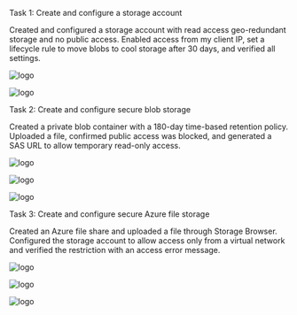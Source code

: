 
Task 1: Create and configure a storage account

Created and configured a storage account with read access geo-redundant storage and no public access. Enabled access from my client IP, set a lifecycle rule to move blobs to cool storage after 30 days, and verified all settings.

![logo](https://github.com/dy1000/Azure-Administrator-AZ-104-Labs/blob/main/Labs/All-Files/lab7-pic1.png?raw=true)

![logo](https://github.com/dy1000/Azure-Administrator-AZ-104-Labs/blob/main/Labs/All-Files/lab7-pic2.png?raw=true)

Task 2: Create and configure secure blob storage

Created a private blob container with a 180-day time-based retention policy. Uploaded a file, confirmed public access was blocked, and generated a SAS URL to allow temporary read-only access.

![logo](https://github.com/dy1000/Azure-Administrator-AZ-104-Labs/blob/main/Labs/All-Files/lab7-pic3.png?raw=true)

![logo](https://github.com/dy1000/Azure-Administrator-AZ-104-Labs/blob/main/Labs/All-Files/lab7-pic4.png?raw=true)


![logo](https://github.com/dy1000/Azure-Administrator-AZ-104-Labs/blob/main/Labs/All-Files/lab7-pic5.png?raw=true)




Task 3: Create and configure secure Azure file storage

Created an Azure file share and uploaded a file through Storage Browser. Configured the storage account to allow access only from a virtual network and verified the restriction with an access error message.

![logo](https://github.com/dy1000/Azure-Administrator-AZ-104-Labs/blob/main/Labs/All-Files/lab7-pic6.png?raw=true)

![logo](https://github.com/dy1000/Azure-Administrator-AZ-104-Labs/blob/main/Labs/All-Files/lab7-pic7.png?raw=true)


![logo](https://github.com/dy1000/Azure-Administrator-AZ-104-Labs/blob/main/Labs/All-Files/lab7-pic8.png?raw=true)

